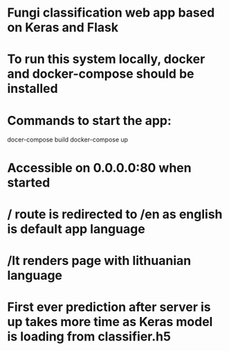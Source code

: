 # 
# Fungi classification web app based on Keras and Flask
# 
# To run this system locally, docker and docker-compose should be installed
# Commands to start the app:

docer-compose build
docker-compose up

# Accessible on 0.0.0.0:80 when started
# / route is redirected to /en as english is default app language
# /lt renders page with lithuanian language 
# First ever prediction after server is up takes more time as Keras model is loading from classifier.h5


